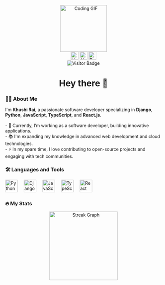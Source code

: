 <div align="center"> <img height="150" src="https://media.giphy.com/media/M9gbBd9nbDrOTu1Mqx/giphy.gif" alt="Coding GIF"/> </div>
<div align="center"> <a href="https://www.linkedin.com/in/your-linkedin-profile" target="_blank"> <img src="https://img.shields.io/static/v1?message=LinkedIn&logo=linkedin&label=&color=0077B5&logoColor=white&labelColor=&style=for-the-badge" height="25" alt="LinkedIn logo" /> </a> <a href="https://www.youtube.com/c/your-youtube-channel" target="_blank"> <img src="https://img.shields.io/static/v1?message=Youtube&logo=youtube&label=&color=FF0000&logoColor=white&labelColor=&style=for-the-badge" height="25" alt="YouTube logo" /> </a> <a href="https://twitter.com/your-twitter-handle" target="_blank"> <img src="https://img.shields.io/static/v1?message=Twitter&logo=twitter&label=&color=1DA1F2&logoColor=white&labelColor=&style=for-the-badge" height="25" alt="Twitter logo" /> </a> </div>
<div align="center"> <img src="https://visitor-badge.laobi.icu/badge?page_id=khushirai.khushirai" alt="Visitor Badge"/> </div>
<h1 align="center">Hey there 👋</h1>
<h3 align="left">👩‍💻 About Me</h3> <p align="left"> I'm <strong>Khushi Rai</strong>, a passionate software developer specializing in <strong>Django</strong>, <strong>Python</strong>, <strong>JavaScript</strong>, <strong>TypeScript</strong>, and <strong>React.js</strong>.<br><br> - 🔭 Currently, I’m working as a software developer, building innovative applications.<br> - 📚 I'm expanding my knowledge in advanced web development and cloud technologies.<br> - ⚡ In my spare time, I love contributing to open-source projects and engaging with tech communities. </p>
<h3 align="left">🛠 Languages and Tools</h3> <div align="left"> <img src="https://cdn.jsdelivr.net/gh/devicons/devicon/icons/python/python-original.svg" height="40" alt="Python" /> <img width="12" /> <img src="https://cdn.jsdelivr.net/gh/devicons/devicon/icons/django/django-original.svg" height="40" alt="Django" /> <img width="12" /> <img src="https://cdn.jsdelivr.net/gh/devicons/devicon/icons/javascript/javascript-original.svg" height="40" alt="JavaScript" /> <img width="12" /> <img src="https://cdn.jsdelivr.net/gh/devicons/devicon/icons/typescript/typescript-original.svg" height="40" alt="TypeScript" /> <img width="12" /> <img src="https://cdn.jsdelivr.net/gh/devicons/devicon/icons/react/react-original.svg" height="40" alt="React" /> </div>
<h3 align="left">🔥 My Stats</h3> <div align="center"> <img src="https://streak-stats.demolab.com?user=khushirai&locale=en&mode=daily&theme=dark&hide_border=false&border_radius=5&order=3" height="220" alt="Streak Graph" /> </div>
